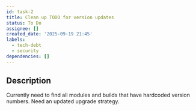 ```yaml
---
id: task-2
title: Clean up TODO for version updates
status: To Do
assignee: []
created_date: '2025-09-19 21:45'
labels:
  - tech-debt
  - security
dependencies: []
---
```


## Description

<!-- SECTION:DESCRIPTION:BEGIN -->
Currently need to find all modules and builds that have hardcoded version numbers. Need an updated upgrade strategy.
<!-- SECTION:DESCRIPTION:END -->
